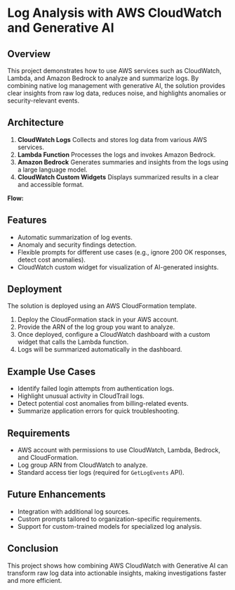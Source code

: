 # Log Analysis with AWS CloudWatch and Generative AI

## Overview
This project demonstrates how to use AWS services such as CloudWatch, Lambda, and Amazon Bedrock to analyze and summarize logs. By combining native log management with generative AI, the solution provides clear insights from raw log data, reduces noise, and highlights anomalies or security-relevant events.

## Architecture
1. **CloudWatch Logs**  Collects and stores log data from various AWS services.
2. **Lambda Function** Processes the logs and invokes Amazon Bedrock.
3. **Amazon Bedrock**  Generates summaries and insights from the logs using a large language model.
4. **CloudWatch Custom Widgets** Displays summarized results in a clear and accessible format.

**Flow:**  


## Features
- Automatic summarization of log events.
- Anomaly and security findings detection.
- Flexible prompts for different use cases (e.g., ignore 200 OK responses, detect cost anomalies).
- CloudWatch custom widget for visualization of AI-generated insights.

## Deployment
The solution is deployed using an AWS CloudFormation template.

1. Deploy the CloudFormation stack in your AWS account.
2. Provide the ARN of the log group you want to analyze.
3. Once deployed, configure a CloudWatch dashboard with a custom widget that calls the Lambda function.
4. Logs will be summarized automatically in the dashboard.

## Example Use Cases
- Identify failed login attempts from authentication logs.
- Highlight unusual activity in CloudTrail logs.
- Detect potential cost anomalies from billing-related events.
- Summarize application errors for quick troubleshooting.

## Requirements
- AWS account with permissions to use CloudWatch, Lambda, Bedrock, and CloudFormation.
- Log group ARN from CloudWatch to analyze.
- Standard access tier logs (required for `GetLogEvents` API).

## Future Enhancements
- Integration with additional log sources.
- Custom prompts tailored to organization-specific requirements.
- Support for custom-trained models for specialized log analysis.

## Conclusion
This project shows how combining AWS CloudWatch with Generative AI can transform raw log data into actionable insights, making investigations faster and more efficient.
